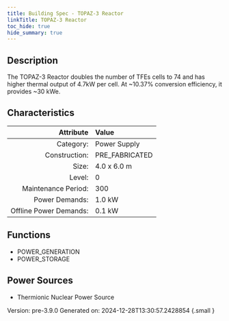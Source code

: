 ```yaml
---
title: Building Spec - TOPAZ-3 Reactor
linkTitle: TOPAZ-3 Reactor
toc_hide: true
hide_summary: true
---
```


## Description
The TOPAZ-3 Reactor doubles the number of TFEs cells to 74 and has higher thermal output of 4.7kW per cell. At ~10.37% conversion efficiency, it provides ~30 kWe.

## Characteristics

| Attribute      | Value |
|--------:|:------|
|Category:|Power Supply|
|Construction:|PRE_FABRICATED|
|Size:|4.0 x 6.0 m|
|Level:|0|
|Maintenance Period:|300|
|Power Demands:|1.0 kW|
|Offline Power Demands:|0.1 kW|

## Functions
      
- POWER_GENERATION
- POWER_STORAGE


## Power Sources
      
- Thermionic Nuclear Power Source


Version: pre-3.9.0 Generated on: 2024-12-28T13:30:57.2428854
{.small }